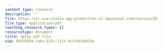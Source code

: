 ```yaml
---
content_type: resource
description: ''
file: https://ol-ocw-studio-app-production.s3.amazonaws.com/courses/20-219-becoming-the-next-bill-nye-writing-and-hosting-the-educational-show-january-iap-2015/80f255842a6ab22c711f4c5f4e20829a_VQi6t2NfWig.pdf
file_type: application/pdf
learning_resource_types: []
resourcetype: Document
title: 3play pdf file
uid: 80f25584-2a6a-b22c-711f-4c5f4e20829a
---
```

